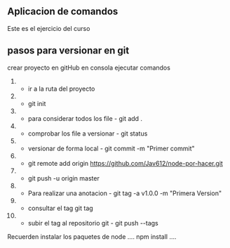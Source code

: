 ## Aplicacion de comandos

Este es el ejercicio del curso 

## pasos para versionar en git
crear proyecto en gitHub
en consola ejecutar comandos
1. - ir a la ruta del proyecto
2. - git init 
3. - para considerar todos los file - git add .
4. - comprobar los file a versionar - git status
5. - versionar de forma local - git commit -m "Primer commit"
6. - git remote add origin https://github.com/Jav612/node-por-hacer.git
7. - git push -u origin master

8. - Para realizar una anotacion - git tag -a v1.0.0 -m "Primera Version"
9. - consultar el tag git tag
10. - subir el tag al repositorio git - git push --tags


Recuerden instalar los paquetes de node 
....
npm install
....